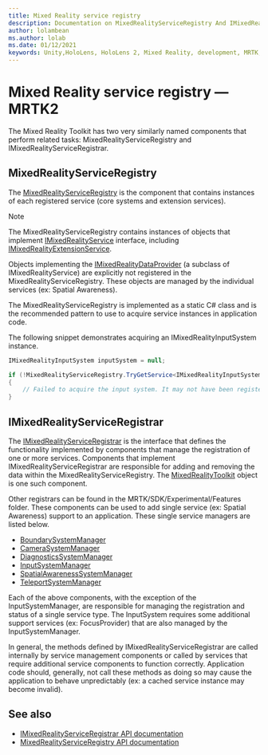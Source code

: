 ```yaml
---
title: Mixed Reality service registry
description: Documentation on MixedRealityServiceRegistry And IMixedRealityServiceRegistrar
author: lolambean
ms.author: lolab
ms.date: 01/12/2021
keywords: Unity,HoloLens, HoloLens 2, Mixed Reality, development, MRTK,
---
```


# Mixed Reality service registry &#8212; MRTK2

The Mixed Reality Toolkit has two very similarly named components that perform related tasks:
MixedRealityServiceRegistry and IMixedRealityServiceRegistrar.

## MixedRealityServiceRegistry

The [MixedRealityServiceRegistry](xref:Microsoft.MixedReality.Toolkit.MixedRealityServiceRegistry?view=mixed-reality-toolkit-unity-2020-dotnet-2.8.0&preserve-view=true) is
the component that contains instances of each registered service (core systems and extension services).

> [!NOTE]
> The MixedRealityServiceRegistry contains instances of objects that
implement [IMixedRealityService](xref:Microsoft.MixedReality.Toolkit.IMixedRealityService?view=mixed-reality-toolkit-unity-2020-dotnet-2.8.0&preserve-view=true) interface, including [IMixedRealityExtensionService](xref:Microsoft.MixedReality.Toolkit.IMixedRealityExtensionService?view=mixed-reality-toolkit-unity-2020-dotnet-2.8.0&preserve-view=true).
>
>Objects implementing the [IMixedRealityDataProvider](xref:Microsoft.MixedReality.Toolkit.IMixedRealityDataProvider?view=mixed-reality-toolkit-unity-2020-dotnet-2.8.0&preserve-view=true) (a subclass of IMixedRealityService) are explicitly not registered in the MixedRealityServiceRegistry. These objects are managed by the individual services (ex: Spatial Awareness).

The MixedRealityServiceRegistry is implemented as a static C# class and is the recommended pattern to
use to acquire service instances in application code.

The following snippet demonstrates acquiring an IMixedRealityInputSystem instance.

```c#
IMixedRealityInputSystem inputSystem = null;

if (!MixedRealityServiceRegistry.TryGetService<IMixedRealityInputSystem>(out inputSystem))
{
    // Failed to acquire the input system. It may not have been registered
}
```

## IMixedRealityServiceRegistrar

The [IMixedRealityServiceRegistrar](xref:Microsoft.MixedReality.Toolkit.IMixedRealityServiceRegistrar?view=mixed-reality-toolkit-unity-2020-dotnet-2.8.0&preserve-view=true)
is the interface that defines the functionality implemented by components that manage the registration
of one or more services. Components that implement IMixedRealityServiceRegistrar are responsible for
adding and removing the data within the MixedRealityServiceRegistry. The [MixedRealityToolkit](xref:Microsoft.MixedReality.Toolkit.MixedRealityToolkit?view=mixed-reality-toolkit-unity-2020-dotnet-2.8.0&preserve-view=true)
object is one such component.

Other registrars can be found in the MRTK/SDK/Experimental/Features
folder. These components can be used to add single service (ex: Spatial Awareness) support
to an application. These single service managers are listed below.

- [BoundarySystemManager](xref:Microsoft.MixedReality.Toolkit.Experimental.Boundary.BoundarySystemManager?view=mixed-reality-toolkit-unity-2020-dotnet-2.8.0&preserve-view=true)
- [CameraSystemManager](xref:Microsoft.MixedReality.Toolkit.Experimental.CameraSystem.CameraSystemManager?view=mixed-reality-toolkit-unity-2020-dotnet-2.8.0&preserve-view=true)
- [DiagnosticsSystemManager](xref:Microsoft.MixedReality.Toolkit.Experimental.Diagnostics.DiagnosticsSystemManager?view=mixed-reality-toolkit-unity-2020-dotnet-2.8.0&preserve-view=true)
- [InputSystemManager](xref:Microsoft.MixedReality.Toolkit.Experimental.Input.InputSystemManager?view=mixed-reality-toolkit-unity-2020-dotnet-2.8.0&preserve-view=true)
- [SpatialAwarenessSystemManager](xref:Microsoft.MixedReality.Toolkit.Experimental.SpatialAwareness.SpatialAwarenessSystemManager?view=mixed-reality-toolkit-unity-2020-dotnet-2.8.0&preserve-view=true)
- [TeleportSystemManager](xref:Microsoft.MixedReality.Toolkit.Experimental.Teleport.TeleportSystemManager?view=mixed-reality-toolkit-unity-2020-dotnet-2.8.0&preserve-view=true)

Each of the above components, with the exception of the InputSystemManager, are responsible for
managing the registration and status of a single service type. The InputSystem requires some additional
support services (ex: FocusProvider) that are also managed by the InputSystemManager.

In general, the methods defined by IMixedRealityServiceRegistrar are called internally by service
management components or called by services that require additional service components to function
correctly. Application code should, generally, not call these methods as doing so may cause the application
to behave unpredictably (ex: a cached service instance may become invalid).

## See also

- [IMixedRealityServiceRegistrar API documentation](xref:Microsoft.MixedReality.Toolkit.IMixedRealityServiceRegistrar?view=mixed-reality-toolkit-unity-2020-dotnet-2.8.0&preserve-view=true)
- [MixedRealityServiceRegistry API documentation](xref:Microsoft.MixedReality.Toolkit.MixedRealityServiceRegistry?view=mixed-reality-toolkit-unity-2020-dotnet-2.8.0&preserve-view=true)
